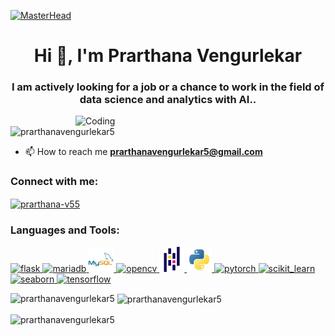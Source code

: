 [![MasterHead](https://media.licdn.com/dms/image/D5612AQFT24LWEIFQSQ/article-cover_image-shrink_720_1280/0/1703302241702?e=2147483647&v=beta&t=gFpk5jV3SKcNSMBS3gkLvAOQz__gtZkSBTsRab3yzZY)](https://PrarthanaVengurlekar.io)
<h1 align="center">Hi 👋, I'm Prarthana Vengurlekar</h1>
<h3 align="center">I am actively looking for a job or a chance to work in the field of data science and analytics with AI..</h3>
<img align="right"alt="Coding"width="400" src="https://media.licdn.com/dms/image/D4E12AQE_RdYjqFcuww/article-cover_image-shrink_720_1280/0/1680981775461?e=2147483647&v=beta&t=jJ_5gW9WdQ_kO28R7EZD70TsRXyUQ108dGLxWNCbW28">

<p align="left"> <img src="https://komarev.com/ghpvc/?username=prarthanavengurlekar5&label=Profile%20views&color=0e75b6&style=flat" alt="prarthanavengurlekar5" /> </p>

- 📫 How to reach me **prarthanavengurlekar5@gmail.com**

<h3 align="left">Connect with me:</h3>
<p align="left">
<a href="https://linkedin.com/in/prarthana-v55" target="blank"><img align="center" src="https://raw.githubusercontent.com/rahuldkjain/github-profile-readme-generator/master/src/images/icons/Social/linked-in-alt.svg" alt="prarthana-v55" height="30" width="40" /></a>
</p>

<h3 align="left">Languages and Tools:</h3>
<p align="left"> <a href="https://flask.palletsprojects.com/" target="_blank" rel="noreferrer"> <img src="https://www.vectorlogo.zone/logos/pocoo_flask/pocoo_flask-icon.svg" alt="flask" width="40" height="40"/> </a> <a href="https://mariadb.org/" target="_blank" rel="noreferrer"> <img src="https://www.vectorlogo.zone/logos/mariadb/mariadb-icon.svg" alt="mariadb" width="40" height="40"/> </a> <a href="https://www.mysql.com/" target="_blank" rel="noreferrer"> <img src="https://raw.githubusercontent.com/devicons/devicon/master/icons/mysql/mysql-original-wordmark.svg" alt="mysql" width="40" height="40"/> </a> <a href="https://opencv.org/" target="_blank" rel="noreferrer"> <img src="https://www.vectorlogo.zone/logos/opencv/opencv-icon.svg" alt="opencv" width="40" height="40"/> </a> <a href="https://pandas.pydata.org/" target="_blank" rel="noreferrer"> <img src="https://raw.githubusercontent.com/devicons/devicon/2ae2a900d2f041da66e950e4d48052658d850630/icons/pandas/pandas-original.svg" alt="pandas" width="40" height="40"/> </a> <a href="https://www.python.org" target="_blank" rel="noreferrer"> <img src="https://raw.githubusercontent.com/devicons/devicon/master/icons/python/python-original.svg" alt="python" width="40" height="40"/> </a> <a href="https://pytorch.org/" target="_blank" rel="noreferrer"> <img src="https://www.vectorlogo.zone/logos/pytorch/pytorch-icon.svg" alt="pytorch" width="40" height="40"/> </a> <a href="https://scikit-learn.org/" target="_blank" rel="noreferrer"> <img src="https://upload.wikimedia.org/wikipedia/commons/0/05/Scikit_learn_logo_small.svg" alt="scikit_learn" width="40" height="40"/> </a> <a href="https://seaborn.pydata.org/" target="_blank" rel="noreferrer"> <img src="https://seaborn.pydata.org/_images/logo-mark-lightbg.svg" alt="seaborn" width="40" height="40"/> </a> <a href="https://www.tensorflow.org" target="_blank" rel="noreferrer"> <img src="https://www.vectorlogo.zone/logos/tensorflow/tensorflow-icon.svg" alt="tensorflow" width="40" height="40"/> </a> </p>

<p><img align="left" src="https://github-readme-stats.vercel.app/api/top-langs?username=prarthanavengurlekar5&show_icons=true&locale=en&layout=compact" alt="prarthanavengurlekar5" /></p>

<p>&nbsp;<img align="center" src="https://github-readme-stats.vercel.app/api?username=prarthanavengurlekar5&show_icons=true&locale=en" alt="prarthanavengurlekar5" /></p>

<p><img align="center" src="https://github-readme-streak-stats.herokuapp.com/?user=prarthanavengurlekar5&" alt="prarthanavengurlekar5" /></p>
